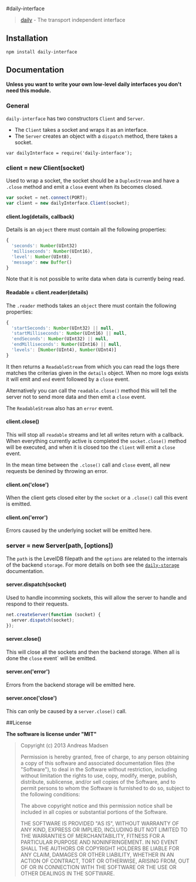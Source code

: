 #daily-interface

> [daily](https://github.com/AndreasMadsen/daily) - The transport independent interface

## Installation

```sheel
npm install daily-interface
```

## Documentation

**Unless you want to write your own low-level daily interfaces you don't need this module.**

### General

`daily-interface` has two constructors `Client` and `Server`.

* The `Client` takes a socket and wraps it as an interface.
* The `Server` creates an object with a `dispatch` method, there takes a socket.

```
var dailyInterface = require('daily-interface');
```

### client = new Client(socket)

Used to wrap a socket, the socket should be a `DuplexStream` and have a `.close`
method and emit a `close` event when its becomes closed.

```javascript
var socket = net.connect(PORT);
var client = new dailyInterface.Client(socket);
```

#### client.log(details, callback)

Details is an `object` there must contain all the following properties:

```javascript
{
  'seconds': Number(UInt32)
  'milliseconds': Number(UInt16),
  'level': Number(UInt8),
  'message': new Buffer()
}
```

Note that it is not possible to write data when data is currently being read.

#### Readable = client.reader(details)

The `.reader` methods takes an `object` there must contain the following properties:

```javascript
{
  'startSeconds': Number(UInt32) || null,
  'startMilliseconds': Number(UInt16) || null,
  'endSeconds': Number(UInt32) || null,
  'endMilliseconds': Number(UInt16) || null,
  'levels': [Number(UInt4), Number(UInt4)]
}
```

It then returns a `ReadableStream` from which you can read the logs there matches
the criterias given in the `details` object. When no more logs exists it will
emit and `end` event followed by a `close` event.

Alternatively you can call the `readable.close()` method this will tell the
server not to send more data and then emit a `close` event.

The `ReadableStream` also has an `error` event.

#### client.close()

This will stop all `readable` streams and let all writes return with a callback.
When everything currently active is completed the `socket.close()` method will
be executed, and when it is closed too the `client` will emit a `close` event.

In the mean time between the `.close()` call and `close` event, all new requests
be denined by throwing an error.

#### client.on('close')

When the client gets closed eiter by the `socket` or a `.close()` call this event
is emitted.

#### client.on('error')

Errors caused by the underlying socket will be emitted here.

### server = new Server(path, [options])

The `path` is the LevelDB filepath and the `options` are related to the internals
of the backend `storage`. For more details on both see the
[`daily-storage`](https://github.com/AndreasMadsen/daily-storage#documentation) documentation.

#### server.dispatch(socket)

Used to handle incomming sockets, this will allow the server to handle and respond
to their requests.

```javascript
net.createServer(function (socket) {
  server.dispatch(socket);
});
```

#### server.close()

This will close all the sockets and then the backend storage. When all is
done the `close` event` will be emitted.

#### server.on('error')

Errors from the backend storage will be emitted here.

#### server.once('close')

This can only be caused by a `server.close()` call.

##License

**The software is license under "MIT"**

> Copyright (c) 2013 Andreas Madsen
>
> Permission is hereby granted, free of charge, to any person obtaining a copy
> of this software and associated documentation files (the "Software"), to deal
> in the Software without restriction, including without limitation the rights
> to use, copy, modify, merge, publish, distribute, sublicense, and/or sell
> copies of the Software, and to permit persons to whom the Software is
> furnished to do so, subject to the following conditions:
>
> The above copyright notice and this permission notice shall be included in
> all copies or substantial portions of the Software.
>
> THE SOFTWARE IS PROVIDED "AS IS", WITHOUT WARRANTY OF ANY KIND, EXPRESS OR
> IMPLIED, INCLUDING BUT NOT LIMITED TO THE WARRANTIES OF MERCHANTABILITY,
> FITNESS FOR A PARTICULAR PURPOSE AND NONINFRINGEMENT. IN NO EVENT SHALL THE
> AUTHORS OR COPYRIGHT HOLDERS BE LIABLE FOR ANY CLAIM, DAMAGES OR OTHER
> LIABILITY, WHETHER IN AN ACTION OF CONTRACT, TORT OR OTHERWISE, ARISING FROM,
> OUT OF OR IN CONNECTION WITH THE SOFTWARE OR THE USE OR OTHER DEALINGS IN
> THE SOFTWARE.
